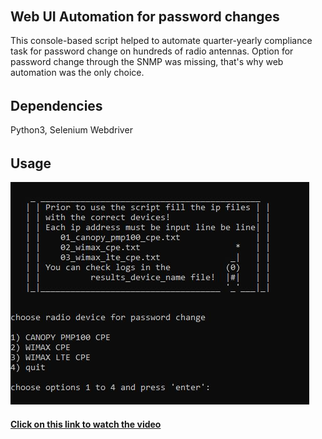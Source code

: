 ######  <h2> Web UI Automation for password changes
 
This console-based script helped to automate quarter-yearly compliance task for password change on hundreds of radio antennas. Option for password change through the SNMP was missing, that's why web automation was the only choice.

######  <h2> Dependencies

Python3, Selenium Webdriver

######  <h2> Usage

<img src="files/radio.JPG">

<h4><a href="https://arturfatkul.github.io/webautomation-4radio-antennas/">Сlick on this link to watch the video</a></h4>




